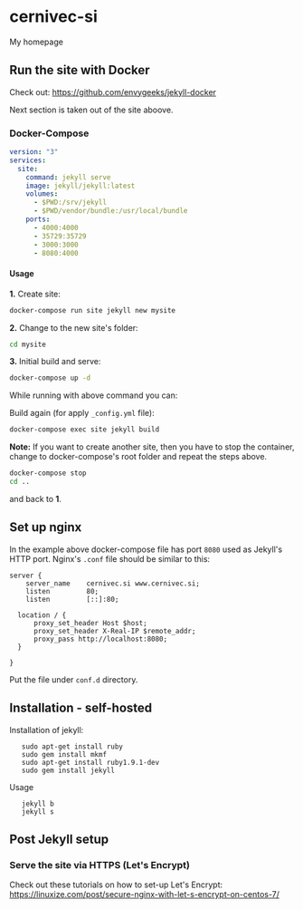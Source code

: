# cernivec-si
My homepage

## Run the site with Docker 

Check out: https://github.com/envygeeks/jekyll-docker

Next section is taken out of the site aboove.

### Docker-Compose

```yml
version: "3"
services:
  site:
    command: jekyll serve
    image: jekyll/jekyll:latest
    volumes:
      - $PWD:/srv/jekyll
      - $PWD/vendor/bundle:/usr/local/bundle
    ports:
      - 4000:4000
      - 35729:35729
      - 3000:3000
      - 8080:4000
```

#### Usage

**1.** Create site:

```sh
docker-compose run site jekyll new mysite
```

**2.** Change to the new site's folder:

```sh
cd mysite
```

**3.** Initial build and serve:

```sh
docker-compose up -d
```

While running with above command you can:

Build again (for apply `_config.yml` file):
```sh
docker-compose exec site jekyll build
```

**Note:** If you want to create another site, then you have to stop the container, change to docker-compose's root folder and repeat the steps above.

```sh
docker-compose stop
cd ..
```

and back to **1**.

## Set up nginx

In the example above docker-compose file has port ```8080``` used as Jekyll's HTTP port. Nginx's ```.conf``` file should be similar to this:

```
server {
    server_name    cernivec.si www.cernivec.si;
    listen         80;
    listen         [::]:80;

  location / {
      proxy_set_header Host $host;
      proxy_set_header X-Real-IP $remote_addr;
      proxy_pass http://localhost:8080;
  }

}
```
Put the file under ```conf.d``` directory.

## Installation - self-hosted

Installation of jekyll:
```
   sudo apt-get install ruby
   sudo gem install mkmf
   sudo apt-get install ruby1.9.1-dev
   sudo gem install jekyll
```
Usage

```
   jekyll b
   jekyll s
```

## Post Jekyll setup

### Serve the site via HTTPS (Let's Encrypt)

Check out these tutorials on how to set-up Let's Encrypt: https://linuxize.com/post/secure-nginx-with-let-s-encrypt-on-centos-7/
